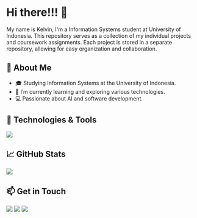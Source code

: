 <h1>Hi there!!! 👋</h1>
<p>My name is Kelvin, I'm a Information Systems student at University of Indonesia. This repository serves as a collection of my individual projects and coursework assignments. Each project is stored in a separate repository, allowing for easy organization and collaboration.</p>

<h2>🚀 About Me</h2>
<ul>
  <li>🎓 Studying Information Systems at the University of Indonesia.</li>
  <li>🌱 I’m currently learning and exploring various technologies.</li>
  <li>💻 Passionate about AI and software development.</li>
</ul>

<h2>🔧 Technologies & Tools</h2>
<div>
<img src="https://skillicons.dev/icons?i=vscode,python,tensorflow,pytorch,django,html,css,js,postgresql,java,dart,flutter"/>
</div>

<h2>📈 GitHub Stats</h2>
<div>
  <img src="https://github-readme-stats.vercel.app/api?username=kelvin-saputra&theme=tokyonight&show_icons=true&hide_border=false&count_private=true"></img>
<!--   <img src="https://github-readme-stats.vercel.app/api/top-langs/?username=kelvin-saputra&theme=tokyonight&hide_border=false&card_height=100&layout=compact"></img> -->
</div>

<h2>📫 Get in Touch</h2>
<div>
  <img src="[https://img.shields.io/badge/LinkedIn-Connect-blue?style=flat&logo=linkedin)](https://www.linkedin.com/in/kelvinsa2/)"></img>
  <img src="[https://img.shields.io/badge/Instagram-Follow-ff69b4?style=flat&logo=instagram)](https://www.instagram.com/_kelviinsa/)"></img>
  <img src="[https://img.shields.io/badge/Email-Send%20Mail-D14836?style=flat&logo=gmail)](mailto:kelvinsaputra599@gmail.com)"></img>
</div>
